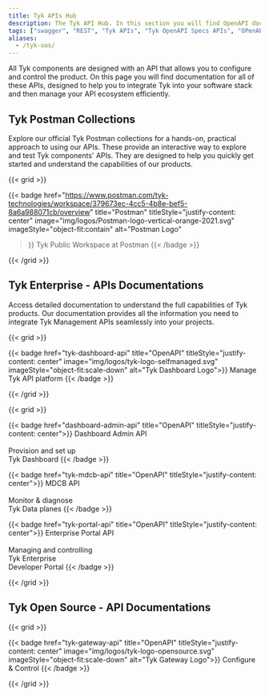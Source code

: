 ```yaml
---
title: Tyk APIs Hub
description: The Tyk API Hub. In this section you will find OpenAPI docs for the APIs for Tyk Gateway, Tyk Dashboard and other Tyk products
tags: ["swagger", "REST", "Tyk APIs", "Tyk OpenAPI Specs APIs", "OPenAPI", "OAS" ]
aliases:
  - /tyk-oas/
---
```


All Tyk components are designed with an API that allows you to configure and control the product. On this page you will find documentation for all of these APIs, designed to help you to integrate Tyk into your software stack and then manage your API ecosystem efficiently.

## Tyk Postman Collections

Explore our official Tyk Postman collections for a hands-on, practical approach to using our APIs.
These provide an interactive way to explore and test Tyk components' APIs. They are designed to help you quickly get
started and understand the capabilities of our products.


{{< grid >}}

{{< badge
    href="https://www.postman.com/tyk-technologies/workspace/379673ec-4cc5-4b8e-bef5-8a6a988071cb/overview"
    title="Postman" titleStyle="justify-content: center"
    image="img/logos/Postman-logo-vertical-orange-2021.svg" imageStyle="object-fit:contain" alt="Postman Logo"
>}}
Tyk Public Workspace at Postman
{{< /badge >}}

{{< /grid >}}

## Tyk Enterprise - APIs Documentations

Access detailed documentation to understand the full capabilities of Tyk products. Our documentation provides all the
information you need to integrate Tyk Management APIs seamlessly into your projects.

{{< grid >}}

{{< badge href="tyk-dashboard-api" title="OpenAPI"
titleStyle="justify-content: center"
image="img/logos/tyk-logo-selfmanaged.svg" imageStyle="object-fit:scale-down" alt="Tyk Dashboard Logo">}}
Manage Tyk API platform
{{< /badge >}}

{{< /grid >}}

{{< grid >}}

{{< badge href="dashboard-admin-api" title="OpenAPI" titleStyle="justify-content: center">}}
Dashboard Admin API
</br>
</br>Provision and set up
</br>Tyk Dashboard
{{< /badge >}}

{{< badge href="tyk-mdcb-api" title="OpenAPI" titleStyle="justify-content: center">}}
MDCB API
</br>
</br>Monitor & diagnose
</br>Tyk Data planes
{{< /badge >}}

{{< badge href="tyk-portal-api" title="OpenAPI" titleStyle="justify-content: center">}}
Enterprise Portal API
</br>
</br>Managing and controlling
</br> Tyk Enterprise</br>Developer Portal
{{< /badge >}}

{{< /grid >}}


## Tyk Open Source - API Documentations

{{< grid >}}

{{< badge href="tyk-gateway-api" title="OpenAPI"
titleStyle="justify-content: center"
image="img/logos/tyk-logo-opensource.svg" imageStyle="object-fit:scale-down" alt="Tyk Gateway Logo">}}
Configure & Control
{{< /badge >}}

{{< /grid >}}